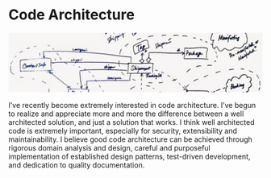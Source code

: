 # Code Architecture

![Project Image](images/whiteboard_class_diagram_banner.jpg)

I’ve recently become extremely interested in code architecture. I’ve begun to realize and appreciate more and more the difference between a well architected solution, and just a solution that works. I think well architected code is extremely important, especially for security, extensibility and maintainability. I believe good code architecture can be achieved through rigorous domain analysis and design, careful and purposeful implementation of established design patterns, test-driven development, and dedication to quality documentation.
